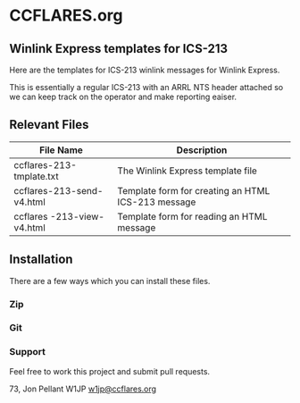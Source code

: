 # CCFLARES.org 
## Winlink Express templates for ICS-213
Here are the templates for ICS-213 winlink messages for Winlink Express.

This is essentially a regular ICS-213 with an ARRL NTS header attached so we can keep track on the operator and make reporting eaiser.

## Relevant Files
| File Name | Description |
| --- | --- |
| ccflares-213-tmplate.txt | The Winlink Express template file |
| ccflares-213-send-v4.html | Template form for creating an HTML ICS-213 message |
| ccflares -213-view-v4.html | Template form for reading an HTML message |

## Installation
There are a few ways which you can install these files.

### Zip

### Git

### Support
Feel free to work this project and submit pull requests. 

73,
Jon Pellant
W1JP
w1jp@ccflares.org
